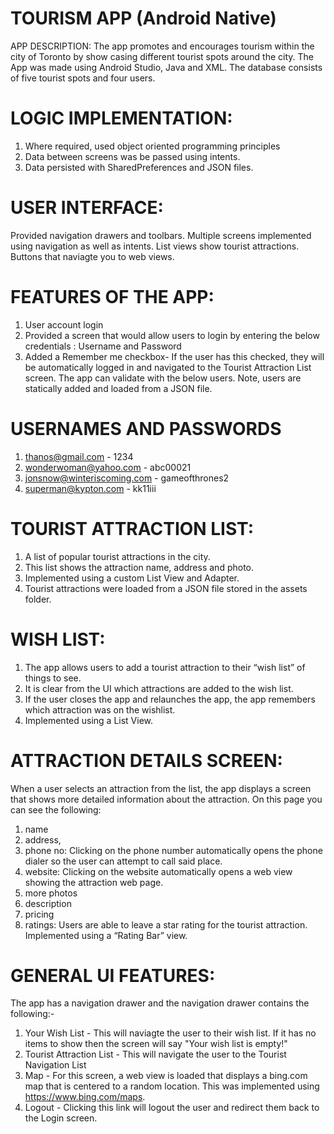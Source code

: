 # TOURISM APP (Android Native)

APP DESCRIPTION:
The app promotes and encourages tourism within the city of Toronto by show casing different tourist spots around the city.
The App was made using Android Studio, Java and XML. The database consists of five tourist spots and four users.

# LOGIC IMPLEMENTATION:
1. Where required, used object oriented programming principles 
2. Data between screens was be passed using intents.  
3. Data persisted with SharedPreferences and JSON files.

 # USER INTERFACE:
Provided navigation drawers and toolbars. 
Multiple screens implemented using navigation as well as intents. 
List views show tourist attractions. 
Buttons that naviagte you to web views.


# FEATURES OF THE APP:
1. User account login 
2. Provided a screen that would  allow users to login by entering the below credentials : Username and Password
3. Added a Remember me checkbox-  If the user has this checked, they will be automatically logged in and navigated to the Tourist Attraction List screen.
The app can validate with the below users. Note, users are statically added and loaded from a JSON file.

# USERNAMES AND PASSWORDS
1. thanos@gmail.com  -  1234
2. wonderwoman@yahoo.com - abc00021
3. jonsnow@winteriscoming.com - gameofthrones2
4. superman@kypton.com - kk11iii



# TOURIST ATTRACTION LIST:
1. A list of popular tourist attractions in the city. 
2. This list shows the attraction name, address and photo. 
3. Implemented using a custom List View and Adapter. 
4. Tourist attractions were loaded from a JSON file stored in the assets folder. 

# WISH LIST:
1. The app allows users to add a tourist attraction to their “wish list” of things to see. 
2. It is clear from the UI which attractions are added to the wish list. 
3. If the user closes the app and relaunches the app, the app remembers which attraction was on the wishlist. 
4. Implemented using a List View.


# ATTRACTION DETAILS SCREEN:
When a user selects an attraction from the list, the app displays a screen that shows more detailed information about the attraction. 
On this page you can see the following:
1. name
2. address,
3. phone no: Clicking on the phone number automatically opens the phone dialer so the user can attempt to call said place.
4. website: Clicking on the website automatically opens a web view showing the attraction web page.
5. more photos
6. description
7. pricing 
8. ratings: Users are able to leave a star rating for the tourist attraction. Implemented using a “Rating Bar” view.


# GENERAL UI FEATURES:
The app has a navigation drawer and the navigation drawer contains the following:-
1. Your Wish List - This will naviagte the user to their wish list. If it has no items to show then the screen will say "Your wish list is empty!"
2. Tourist Attraction List - This will navigate the user to the Tourist Navigation List
3. Map -  For this screen, a web view is loaded that displays a  bing.com map that is centered to a random location. This was implemented using https://www.bing.com/maps.
4. Logout  - Clicking this link will logout the user and redirect them back to the Login screen. 



